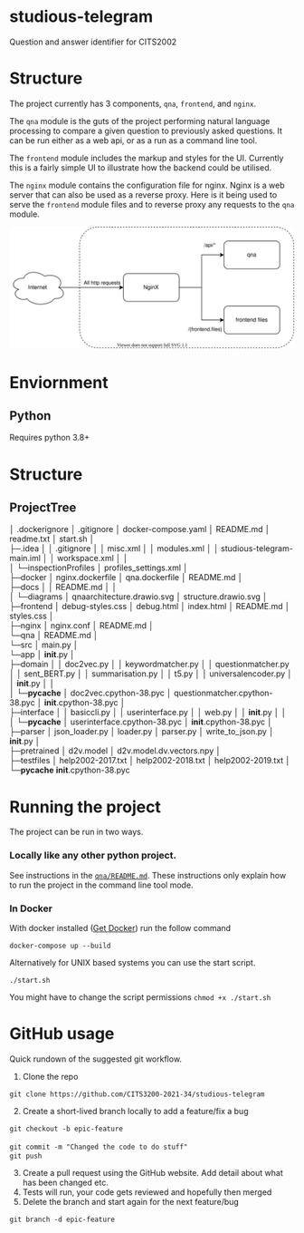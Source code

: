 # studious-telegram
Question and answer identifier for CITS2002

# Structure

The project currently has 3 components, `qna`, `frontend`, and `nginx`. 

The `qna` module is the guts of the project performing natural language processing to compare a given question to previously asked questions. It can be run either as a web api, or as a run as a command line tool.

The `frontend` module includes the markup and styles for the UI. Currently this is a fairly simple UI to illustrate how the backend could be utilised.

The `nginx` module contains the configuration file for nginx. Nginx is a web server that can also be used as a reverse proxy. Here is it being used to serve the `frontend` module files and to reverse proxy any requests to the `qna` module.

![Structure Diagram](./docs/diagrams/structure.drawio.svg)

# Enviornment

## Python

Requires python 3.8+

# Structure

## ProjectTree

│  .dockerignore
│  .gitignore
│  docker-compose.yaml
│  README.md
│  readme.txt
│  start.sh
│  
├─.idea
│  │  .gitignore
│  │  misc.xml
│  │  modules.xml
│  │  studious-telegram-main.iml
│  │  workspace.xml
│  │  
│  └─inspectionProfiles
│          profiles_settings.xml
│          
├─docker
│      nginx.dockerfile
│      qna.dockerfile
│      README.md
│      
├─docs
│  │  README.md
│  │  
│  └─diagrams
│          qnaarchitecture.drawio.svg
│          structure.drawio.svg
│          
├─frontend
│      debug-styles.css
│      debug.html
│      index.html
│      README.md
│      styles.css
│      
├─nginx
│      nginx.conf
│      README.md
│      
└─qna
    │  README.md
    │  
    └─src
        │  main.py
        │  
        └─app
            │  __init__.py
            │  
            ├─domain
            │  │  doc2vec.py
            │  │  keywordmatcher.py
            │  │  questionmatcher.py
            │  │  sent_BERT.py
            │  │  summarisation.py
            │  │  t5.py
            │  │  universalencoder.py
            │  │  __init__.py
            │  │  
            │  └─__pycache__
            │          doc2vec.cpython-38.pyc
            │          questionmatcher.cpython-38.pyc
            │          __init__.cpython-38.pyc
            │          
            ├─interface
            │  │  basiccli.py
            │  │  userinterface.py
            │  │  web.py
            │  │  __init__.py
            │  │  
            │  └─__pycache__
            │          userinterface.cpython-38.pyc
            │          __init__.cpython-38.pyc
            │          
            ├─parser
            │      json_loader.py
            │      loader.py
            │      parser.py
            │      write_to_json.py
            │      __init__.py
            │      
            ├─pretrained
            │      d2v.model
            │      d2v.model.dv.vectors.npy
            │      
            ├─testfiles
            │      help2002-2017.txt
            │      help2002-2018.txt
            │      help2002-2019.txt
            │      
            └─__pycache__
                    __init__.cpython-38.pyc
                    
# Running the project

The project can be run in two ways. 

### Locally like any other python project. 

See instructions in the [`qna/README.md`](qna/README.md). These instructions only explain how to run the project in the command line tool mode.

### In Docker

With docker installed ([Get Docker](https://docs.docker.com/get-docker/)) run the follow command

```
docker-compose up --build
```

Alternatively for UNIX based systems you can use the start script.

```
./start.sh
```

You might have to change the script permissions `chmod +x ./start.sh`


# GitHub usage

Quick rundown of the suggested git workflow.

1. Clone the repo
```
git clone https://github.com/CITS3200-2021-34/studious-telegram
```
2. Create a short-lived branch locally to add a feature/fix a bug
```
git checkout -b epic-feature

git commit -m "Changed the code to do stuff"
git push
```
3. Create a pull request using the GitHub website. Add detail about what has been changed etc.
4. Tests will run, your code gets reviewed and hopefully then merged
5. Delete the branch and start again for the next feature/bug
```
git branch -d epic-feature 
```
